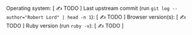 <!--
⚠️  READ THIS BEFORE SUBMITTING ⚠️

• Prefix questions and feature requests with either Question: or Feature:
• If this is a bug report or question about an issue you're having, make sure to include the form below in your issue
-->

Operating system: [ ✍️ TODO ]
Last upstream commit (run `git log --author="Robert Lord" | head -n 1`): [ ✍️ TODO ]
Browser version(s): [ ✍️ TODO ]
Ruby version (run `ruby -v`): [ ✍️ TODO ]